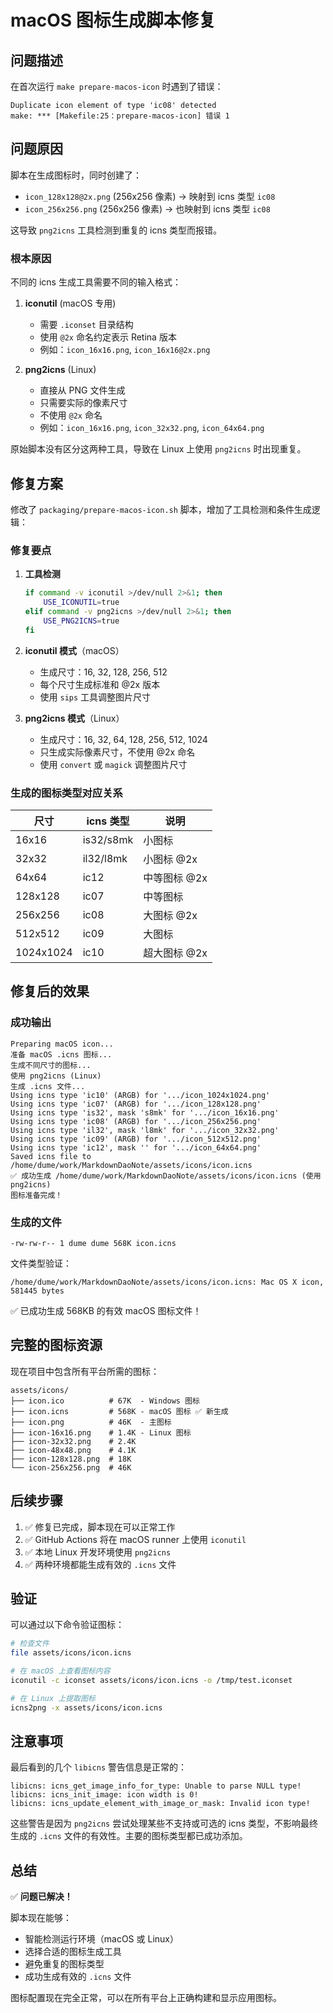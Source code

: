 # macOS 图标生成脚本修复

## 问题描述

在首次运行 `make prepare-macos-icon` 时遇到了错误：

```
Duplicate icon element of type 'ic08' detected
make: *** [Makefile:25：prepare-macos-icon] 错误 1
```

## 问题原因

脚本在生成图标时，同时创建了：
- `icon_128x128@2x.png` (256x256 像素) → 映射到 icns 类型 `ic08`
- `icon_256x256.png` (256x256 像素) → 也映射到 icns 类型 `ic08`

这导致 `png2icns` 工具检测到重复的 icns 类型而报错。

### 根本原因

不同的 icns 生成工具需要不同的输入格式：

1. **iconutil** (macOS 专用)
   - 需要 `.iconset` 目录结构
   - 使用 `@2x` 命名约定表示 Retina 版本
   - 例如：`icon_16x16.png`, `icon_16x16@2x.png`

2. **png2icns** (Linux)
   - 直接从 PNG 文件生成
   - 只需要实际的像素尺寸
   - 不使用 `@2x` 命名
   - 例如：`icon_16x16.png`, `icon_32x32.png`, `icon_64x64.png`

原始脚本没有区分这两种工具，导致在 Linux 上使用 `png2icns` 时出现重复。

## 修复方案

修改了 `packaging/prepare-macos-icon.sh` 脚本，增加了工具检测和条件生成逻辑：

### 修复要点

1. **工具检测**
   ```bash
   if command -v iconutil >/dev/null 2>&1; then
       USE_ICONUTIL=true
   elif command -v png2icns >/dev/null 2>&1; then
       USE_PNG2ICNS=true
   fi
   ```

2. **iconutil 模式**（macOS）
   - 生成尺寸：16, 32, 128, 256, 512
   - 每个尺寸生成标准和 @2x 版本
   - 使用 `sips` 工具调整图片尺寸

3. **png2icns 模式**（Linux）
   - 生成尺寸：16, 32, 64, 128, 256, 512, 1024
   - 只生成实际像素尺寸，不使用 @2x 命名
   - 使用 `convert` 或 `magick` 调整图片尺寸

### 生成的图标类型对应关系

| 尺寸 | icns 类型 | 说明 |
|------|----------|------|
| 16x16 | is32/s8mk | 小图标 |
| 32x32 | il32/l8mk | 小图标 @2x |
| 64x64 | ic12 | 中等图标 @2x |
| 128x128 | ic07 | 中等图标 |
| 256x256 | ic08 | 大图标 @2x |
| 512x512 | ic09 | 大图标 |
| 1024x1024 | ic10 | 超大图标 @2x |

## 修复后的效果

### 成功输出

```
Preparing macOS icon...
准备 macOS .icns 图标...
生成不同尺寸的图标...
使用 png2icns (Linux)
生成 .icns 文件...
Using icns type 'ic10' (ARGB) for '.../icon_1024x1024.png'
Using icns type 'ic07' (ARGB) for '.../icon_128x128.png'
Using icns type 'is32', mask 's8mk' for '.../icon_16x16.png'
Using icns type 'ic08' (ARGB) for '.../icon_256x256.png'
Using icns type 'il32', mask 'l8mk' for '.../icon_32x32.png'
Using icns type 'ic09' (ARGB) for '.../icon_512x512.png'
Using icns type 'ic12', mask '' for '.../icon_64x64.png'
Saved icns file to /home/dume/work/MarkdownDaoNote/assets/icons/icon.icns
✅ 成功生成 /home/dume/work/MarkdownDaoNote/assets/icons/icon.icns (使用 png2icns)
图标准备完成！
```

### 生成的文件

```
-rw-rw-r-- 1 dume dume 568K icon.icns
```

文件类型验证：
```
/home/dume/work/MarkdownDaoNote/assets/icons/icon.icns: Mac OS X icon, 581445 bytes
```

✅ 已成功生成 568KB 的有效 macOS 图标文件！

## 完整的图标资源

现在项目中包含所有平台所需的图标：

```
assets/icons/
├── icon.ico          # 67K  - Windows 图标
├── icon.icns         # 568K - macOS 图标 ✅ 新生成
├── icon.png          # 46K  - 主图标
├── icon-16x16.png    # 1.4K - Linux 图标
├── icon-32x32.png    # 2.4K
├── icon-48x48.png    # 4.1K
├── icon-128x128.png  # 18K
└── icon-256x256.png  # 46K
```

## 后续步骤

1. ✅ 修复已完成，脚本现在可以正常工作
2. ✅ GitHub Actions 将在 macOS runner 上使用 `iconutil`
3. ✅ 本地 Linux 开发环境使用 `png2icns`
4. ✅ 两种环境都能生成有效的 `.icns` 文件

## 验证

可以通过以下命令验证图标：

```bash
# 检查文件
file assets/icons/icon.icns

# 在 macOS 上查看图标内容
iconutil -c iconset assets/icons/icon.icns -o /tmp/test.iconset

# 在 Linux 上提取图标
icns2png -x assets/icons/icon.icns
```

## 注意事项

最后看到的几个 `libicns` 警告信息是正常的：

```
libicns: icns_get_image_info_for_type: Unable to parse NULL type!
libicns: icns_init_image: icon width is 0!
libicns: icns_update_element_with_image_or_mask: Invalid icon type!
```

这些警告是因为 `png2icns` 尝试处理某些不支持或可选的 icns 类型，不影响最终生成的 `.icns` 文件的有效性。主要的图标类型都已成功添加。

## 总结

✅ **问题已解决！**

脚本现在能够：
- 智能检测运行环境（macOS 或 Linux）
- 选择合适的图标生成工具
- 避免重复的图标类型
- 成功生成有效的 `.icns` 文件

图标配置现在完全正常，可以在所有平台上正确构建和显示应用图标。

